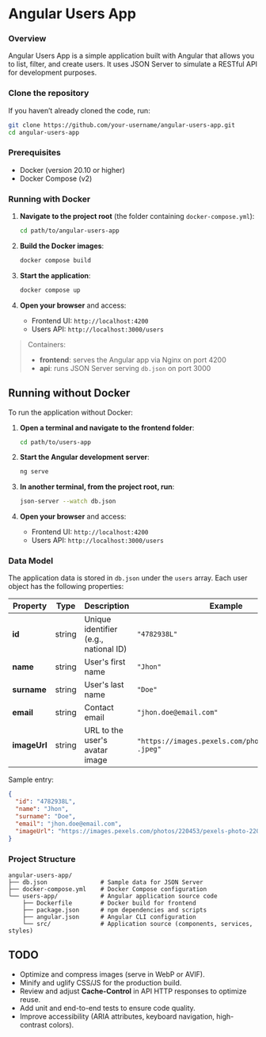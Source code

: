 # Angular Users App

### Overview

Angular Users App is a simple application built with Angular that allows you to list, filter, and create users. It uses JSON Server to simulate a RESTful API for development purposes.

### Clone the repository

If you haven’t already cloned the code, run:

```bash
git clone https://github.com/your-username/angular-users-app.git
cd angular-users-app
```

### Prerequisites

- Docker (version 20.10 or higher)
- Docker Compose (v2)

### Running with Docker

1. **Navigate to the project root** (the folder containing `docker-compose.yml`):

   ```bash
   cd path/to/angular-users-app
   ```
2. **Build the Docker images**:

   ```bash
   docker compose build
   ```
3. **Start the application**:

   ```bash
   docker compose up
   ```
4. **Open your browser** and access:

   * Frontend UI: `http://localhost:4200`
   * Users API:    `http://localhost:3000/users`

> Containers:
>
> * **frontend**: serves the Angular app via Nginx on port 4200
> * **api**: runs JSON Server serving `db.json` on port 3000

## Running without Docker

To run the application without Docker:

1. **Open a terminal and navigate to the frontend folder**:

   ```bash
   cd path/to/users-app
   ```
2. **Start the Angular development server**:

   ```bash
   ng serve
   ```
3. **In another terminal, from the project root, run**:

   ```bash
   json-server --watch db.json
   ```
4. **Open your browser** and access:

   * Frontend UI: `http://localhost:4200`
   * Users API:    `http://localhost:3000/users`

### Data Model

The application data is stored in `db.json` under the `users` array. Each user object has the following properties:

| Property     | Type   | Description                                   | Example                                               |
| ------------ | ------ | --------------------------------------------- | ----------------------------------------------------- |
| **id**       | string | Unique identifier (e.g., national ID)         | `"4782938L"`                                          |
| **name**     | string | User's first name                             | `"Jhon"`                                              |
| **surname**  | string | User's last name                              | `"Doe"`                                               |
| **email**    | string | Contact email                                 | `"jhon.doe@email.com"`                                |
| **imageUrl** | string | URL to the user's avatar image                | `"https://images.pexels.com/photos/220453/... .jpeg"` |

Sample entry:

```json
{
  "id": "4782938L",
  "name": "Jhon",
  "surname": "Doe",
  "email": "jhon.doe@email.com",
  "imageUrl": "https://images.pexels.com/photos/220453/pexels-photo-220453.jpeg"
}
```

### Project Structure

```
angular-users-app/
├── db.json               # Sample data for JSON Server
├── docker-compose.yml    # Docker Compose configuration
└── users-app/            # Angular application source code
    ├── Dockerfile        # Docker build for frontend
    ├── package.json      # npm dependencies and scripts
    ├── angular.json      # Angular CLI configuration
    └── src/              # Application source (components, services, styles)
```

## TODO

- Optimize and compress images (serve in WebP or AVIF).  
- Minify and uglify CSS/JS for the production build.  
- Review and adjust **Cache-Control** in API HTTP responses to optimize reuse.  
- Add unit and end-to-end tests to ensure code quality.  
- Improve accessibility (ARIA attributes, keyboard navigation, high-contrast colors).  
